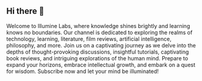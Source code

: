 ## Hi there 👋

Welcome to Illumine Labs, where knowledge shines brightly and learning knows no boundaries. 
Our channel is dedicated to exploring the realms of technology, learning, literature, film reviews, artificial intelligence, philosophy, and more. 
Join us on a captivating journey as we delve into the depths of thought-provoking discussions, insightful tutorials, captivating book reviews, and intriguing explorations of the human mind. 
Prepare to expand your horizons, embrace intellectual growth, and embark on a quest for wisdom. Subscribe now and let your mind be illuminated!
